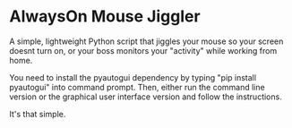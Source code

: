 # AlwaysOn Mouse Jiggler

A simple, lightweight Python script that jiggles your mouse so your screen doesnt turn on, or your boss monitors your "activity" while working from home.

You need to install the pyautogui dependency by typing "pip install pyautogui" into command prompt. Then, either run the command line version or the graphical user interface version and follow the instructions.

It's that simple. 
